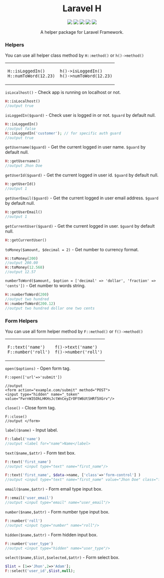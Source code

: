 <h1 align="center">Laravel H</h1>

<p align="center">
    <a href="https://packagist.org/packages/haruncpi/laravel-h"><img src="https://badgen.net/packagist/v/haruncpi/laravel-h" /></a>
    <a href="https://creativecommons.org/licenses/by/4.0/"><img src="https://badgen.net/badge/licence/CC BY 4.0/23BCCB" /></a>
     <a href=""><img src="https://badgen.net/packagist/dt/haruncpi/laravel-h"/></a>
    <a href="https://twitter.com/laravelarticle"><img src="https://badgen.net/badge/twitter/@laravelarticle/1DA1F2?icon&label" /></a>
    <a href="https://facebook.com/laravelarticle"><img src="https://badgen.net/badge/facebook/laravelarticle/3b5998"/></a>
</p>
<p align="center">A helper package for Laravel Framework.</p>

### Helpers
You can use all helper class method by `H::method()` or `h()->method()`
<table>
<tr>
<td>

`H::isLoggedIn()` <br> 
`H::numToWord(12.23)`
</td>

<td>

`h()->isLoggedIn()` <br> `h()->numToWord(12.23)`

</td>
</tr>
</table>

`isLocalhost()` - Check app is running on localhost or not.
```php
H::isLocalhost()
//output true
```

`isLoggedIn($guard)` - Check user is logged in or not. `$guard` by default null.
```php
H::isLoggedIn()
//output false
H::isLoggedIn('customer'); // for specific auth guard
//output true
```

`getUsername($guard)` - Get the current logged in user name. `$guard` by default null.
```php
H::getUsername()
//output Jhon Doe
```

`getUserId($guard)` - Get the current logged in user id. `$guard` by default null.
```php
H::getUserId()
//output 1
```

`getUserEmail($guard)` - Get the current logged in user email address. `$guard` by default null.
```php
H::getUserEmail()
//output 1
```

`getCurrentUser($guard)` - Get the current logged in user. `$guard` by default null.
```php
H::getCurrentUser()
```

`toMoney($amount, $decimal = 2)` - Get number to currency format.
```php
H::toMoney(200)
//output 200.00
H::toMoney(12.568)
//output 12.57
```
`numberToWord($amount, $option = ['decimal' => 'dollar', 'fraction' => 'cents'])` - Get number to words string.
```php
H::numberToWord(200)
//output two hundred
H::numberToWord(200.12)
//output two hundred dollar one two cents
```


### Form Helpers
You can use all form helper method by `F::method()` or `f()->method()`

<table>
<tr>
<td>

`F::text('name')`<br>`F::number('roll')`

</td>
<td>

`f()->text('name')`<br>`f()->number('roll')`

</td>
</tr>
</table>


`open($options)` - Open form tag.
```
F::open(['url'=>'submit'])

//output 
<form action="example.com/submit" method="POST">
<input type="hidden" name="_token" value="FwrnW3SOkLHKHsJctWnCeyZrOFtW6UtSHRf5XGrv"/>
```


`close()` - Close form tag.
```
F::close()
//output </form>
```

`label($name)` - Input label.
```php
F::label('name')
//output <label for="name">Name</label>
```

`text($name,$attr)` - Form text box.
```php
F::text('first_name')
//output <input type="text" name="first_name"/>

F::text('first_name', $data->name, ['class'=>'form-control'] )
//output <input type="text" name="first_name" value="Jhon Doe" class="form-control"/>
```

`email($name,$attr)` - Form email type input box.
```php
F::email('user_email')
//output <input type="email" name="user_email"/>
```

`number($name,$attr)` - Form number type input box.
```php
F::number('roll')
//output <input type="number" name="roll"/>
```

`hidden($name,$attr)` - Form hidden input box.
```php
F::number('user_type')
//output <input type="hidden" name="user_type"/>
```

`select($name,$list,$selected,$attr)` - Form select box.
```php
$list = [1=>'Jhon',2=>'Adam'];
F::select('user_id',$list,null);
```